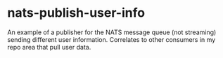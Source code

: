 # nats-publish-user-info
An example of a publisher for the NATS message queue (not streaming) sending different user information. Correlates to other consumers in my repo area that pull user data.
